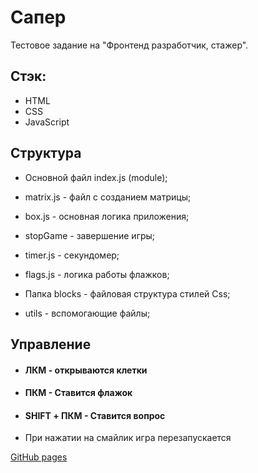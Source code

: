 # Сапер

Тестовое задание на "Фронтенд разработчик, стажер".

## Стэк:
- HTML
- CSS
- JavaScript

## Структура 
- Основной файл index.js (module);
- matrix.js - файл с созданием матрицы;
- box.js - основная логика приложения;
- stopGame - завершение игры;
- timer.js - секундомер;
- flags.js - логика работы флажков;

- Папка blocks - файловая структура стилей Css;
- utils - вспомогающие файлы;

## Управление 
- #### ЛКМ - открываются клетки 
- #### ПКМ - Ставится флажок
- #### SHIFT + ПКМ - Ставится вопрос
- При нажатии на смайлик игра перезапускается

[GitHub pages](https://azat-boss.github.io/Saper/)
